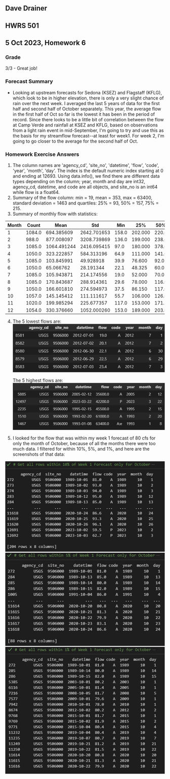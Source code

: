 ## Dave Drainer
## HWRS 501
## 5 Oct 2023, Homework 6

### Grade
3/3 - Great job!
###

### Forecast Summary

* Looking at upstream forecasts for Sedona (KSEZ) and Flagstaff (KFLG), which look to be in higher elevation, there is only a very slight chance of rain over the next week. I averaged the last 5 years of data for the first half and second half of October separately. This year, the average flow in the first half of Oct so far is the lowest it has been in the period of record. Since there looks to be a little bit of correlation between the flow at Camp Verde and rainfall at KSEZ and KFLG, based on observations from a light rain event in mid-September, I'm going to try and use this as the basis for my streamflow forecast--at least for week1. For week 2, I'm going to go closer to the average for the second half of Oct.

### Homework Exercise Answers

1. The column names are 'agency_cd', 'site_no', 'datetime', 'flow', 'code', 'year', 'month', 'day'. The index is the default numeric index starting at 0 and ending at 12693. Using data.info(), we find there are different data types depending on the column; year, month and day are int32, agency_cd, datetime, and code are all objects, and site_no is an int64 while flow is a float64.
2. Summary of the flow column: min = 19, mean = 353, max = 63400, standard deviation = 1463 and quartiles: 25% = 93, 50% = 157, 75% = 215.
3. Summary of monthly flow with statistics: 

| Month |  Count  | Mean  |   Std |    Min |   25% | 50%   | 75%   |
| ----- | ----- | ----- | -----  | ------ | ----- | ----- | ----- |                                                             
|1 | 1084.0 |  694.385609 | 2642.701653 | 158.0 | 202.000 | 220.0  | 314.00 |  
|2 |      988.0 |  877.008097 | 3208.739869 | 136.0 | 199.000 | 238.0 |  612.50  | 
|3  |    1085.0 | 1064.491244 | 2416.095415 |  97.0 | 180.000 | 378.0 | 1070.00  | 
|4 |     1050.0 |  323.222857 |  584.313196 |  64.9 | 111.000 | 141.0 |  218.75  | 
|5 |     1085.0 |  103.845991 |   49.928918 |  39.9 |  76.600 |  92.0 | 118.00   |
|6 |     1050.0 |   65.066762  |  28.191344 |  22.1 |  48.325 |  60.0 |   76.00  | 
|7 |     1085.0 | 105.943871 |  214.174556  | 19.0 |  52.000 |  70.0  | 110.00   |
|8 |     1085.0 |  170.843687 |  288.914361 |  29.6 |  78.000 | 116.0 |  178.00  | 
|9  |    1050.0 |  166.601810 |  274.594973 |  37.5 |  86.150|  117.0 |  166.00   |
|10 |    1057.0 |  145.145412  | 111.111617 |  55.7 | 106.000 | 126.0  | 153.00  | 
|11 |    1020.0 |  199.985294 |  225.677357 | 117.0 | 153.000 | 171.5 |  197.00  | 
|12 |    1054.0 |  330.376660 | 1052.000260 | 153.0 | 189.000 | 203.0 |  225.00 |

4. The 5 lowest flows are:<br>
![image info](./5_lowest.png)
   
   The 5 highest flows are:<br>
![image info](./5_highest.png)

5. I looked for the flow that was within my week 1 forecast of 80 cfs for only the month of October, because of all the months there were too much data. I filtered for within 10%, 5%, and 1%, and here are the screenshots of that data:<br>

![image info](./Oct_10percent.png)
![image info](./Oct_5percent.png)
![image info](./Oct_1percent.png)
